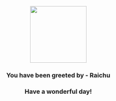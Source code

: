 <p align="center">
    <img src="https://raw.githubusercontent.com/PokeAPI/sprites/master/sprites/pokemon/26.png" width="150" height="150">
</p>
<h3 align="center">You have been greeted by - <b>Raichu</b></h3>
<h3 align="center">Have a wonderful day!</h3>
